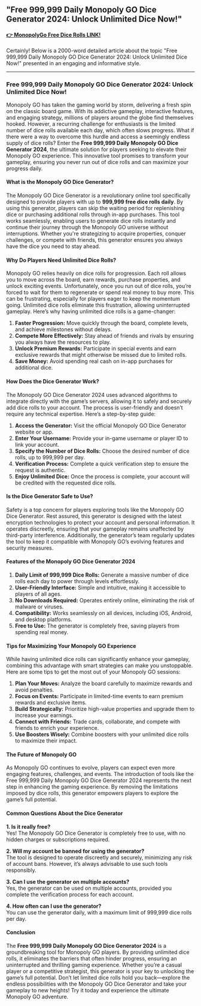 ## "Free 999,999 Daily Monopoly GO Dice Generator 2024: Unlock Unlimited Dice Now!"


#### [👉 MonopolyGo Free Dice Rolls LINK!](https://freeforyou.xyz/monopolygodice/)


Certainly! Below is a 2000-word detailed article about the topic "Free 999,999 Daily Monopoly GO Dice Generator 2024: Unlock Unlimited Dice Now!" presented in an engaging and informative style.

---

### **Free 999,999 Daily Monopoly GO Dice Generator 2024: Unlock Unlimited Dice Now!**

Monopoly GO has taken the gaming world by storm, delivering a fresh spin on the classic board game. With its addictive gameplay, interactive features, and engaging strategy, millions of players around the globe find themselves hooked. However, a recurring challenge for enthusiasts is the limited number of dice rolls available each day, which often slows progress. What if there were a way to overcome this hurdle and access a seemingly endless supply of dice rolls? Enter the **Free 999,999 Daily Monopoly GO Dice Generator 2024**, the ultimate solution for players seeking to elevate their Monopoly GO experience. This innovative tool promises to transform your gameplay, ensuring you never run out of dice rolls and can maximize your progress daily. 

#### **What is the Monopoly GO Dice Generator?**

The Monopoly GO Dice Generator is a revolutionary online tool specifically designed to provide players with up to **999,999 free dice rolls daily**. By using this generator, players can skip the waiting period for replenishing dice or purchasing additional rolls through in-app purchases. This tool works seamlessly, enabling users to generate dice rolls instantly and continue their journey through the Monopoly GO universe without interruptions. Whether you're strategizing to acquire properties, conquer challenges, or compete with friends, this generator ensures you always have the dice you need to stay ahead.

#### **Why Do Players Need Unlimited Dice Rolls?**

Monopoly GO relies heavily on dice rolls for progression. Each roll allows you to move across the board, earn rewards, purchase properties, and unlock exciting events. Unfortunately, once you run out of dice rolls, you’re forced to wait for them to regenerate or spend real money to buy more. This can be frustrating, especially for players eager to keep the momentum going. Unlimited dice rolls eliminate this frustration, allowing uninterrupted gameplay. Here’s why having unlimited dice rolls is a game-changer:

1. **Faster Progression:** Move quickly through the board, complete levels, and achieve milestones without delays.
2. **Compete More Effectively:** Stay ahead of friends and rivals by ensuring you always have the resources to play.
3. **Unlock Premium Rewards:** Participate in special events and earn exclusive rewards that might otherwise be missed due to limited rolls.
4. **Save Money:** Avoid spending real cash on in-app purchases for additional dice.

#### **How Does the Dice Generator Work?**

The Monopoly GO Dice Generator 2024 uses advanced algorithms to integrate directly with the game’s servers, allowing it to safely and securely add dice rolls to your account. The process is user-friendly and doesn’t require any technical expertise. Here’s a step-by-step guide:

1. **Access the Generator:** Visit the official Monopoly GO Dice Generator website or app.
2. **Enter Your Username:** Provide your in-game username or player ID to link your account.
3. **Specify the Number of Dice Rolls:** Choose the desired number of dice rolls, up to 999,999 per day.
4. **Verification Process:** Complete a quick verification step to ensure the request is authentic.
5. **Enjoy Unlimited Dice:** Once the process is complete, your account will be credited with the requested dice rolls.

#### **Is the Dice Generator Safe to Use?**

Safety is a top concern for players exploring tools like the Monopoly GO Dice Generator. Rest assured, this generator is designed with the latest encryption technologies to protect your account and personal information. It operates discreetly, ensuring that your gameplay remains unaffected by third-party interference. Additionally, the generator’s team regularly updates the tool to keep it compatible with Monopoly GO’s evolving features and security measures.

#### **Features of the Monopoly GO Dice Generator 2024**

1. **Daily Limit of 999,999 Dice Rolls:** Generate a massive number of dice rolls each day to power through levels effortlessly.
2. **User-Friendly Interface:** Simple and intuitive, making it accessible to players of all ages.
3. **No Downloads Required:** Operates entirely online, eliminating the risk of malware or viruses.
4. **Compatibility:** Works seamlessly on all devices, including iOS, Android, and desktop platforms.
5. **Free to Use:** The generator is completely free, saving players from spending real money.

#### **Tips for Maximizing Your Monopoly GO Experience**

While having unlimited dice rolls can significantly enhance your gameplay, combining this advantage with smart strategies can make you unstoppable. Here are some tips to get the most out of your Monopoly GO sessions:

1. **Plan Your Moves:** Analyze the board carefully to maximize rewards and avoid penalties.
2. **Focus on Events:** Participate in limited-time events to earn premium rewards and exclusive items.
3. **Build Strategically:** Prioritize high-value properties and upgrade them to increase your earnings.
4. **Connect with Friends:** Trade cards, collaborate, and compete with friends to enrich your experience.
5. **Use Boosters Wisely:** Combine boosters with your unlimited dice rolls to maximize their impact.

#### **The Future of Monopoly GO**

As Monopoly GO continues to evolve, players can expect even more engaging features, challenges, and events. The introduction of tools like the Free 999,999 Daily Monopoly GO Dice Generator 2024 represents the next step in enhancing the gaming experience. By removing the limitations imposed by dice rolls, this generator empowers players to explore the game’s full potential.

#### **Common Questions About the Dice Generator**

**1. Is it really free?**  
Yes! The Monopoly GO Dice Generator is completely free to use, with no hidden charges or subscriptions required.

**2. Will my account be banned for using the generator?**  
The tool is designed to operate discreetly and securely, minimizing any risk of account bans. However, it’s always advisable to use such tools responsibly.

**3. Can I use the generator on multiple accounts?**  
Yes, the generator can be used on multiple accounts, provided you complete the verification process for each account.

**4. How often can I use the generator?**  
You can use the generator daily, with a maximum limit of 999,999 dice rolls per day.

#### **Conclusion**

The **Free 999,999 Daily Monopoly GO Dice Generator 2024** is a groundbreaking tool for Monopoly GO players. By providing unlimited dice rolls, it eliminates the barriers that often hinder progress, ensuring an uninterrupted and thrilling gaming experience. Whether you’re a casual player or a competitive strategist, this generator is your key to unlocking the game’s full potential. Don’t let limited dice rolls hold you back—explore the endless possibilities with the Monopoly GO Dice Generator and take your gameplay to new heights! Try it today and experience the ultimate Monopoly GO adventure.
